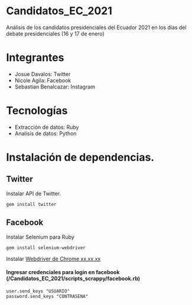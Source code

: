 # Candidatos_EC_2021
Análisis de los candidatos presidenciales del Ecuador 2021 en los días del debate presidenciales (16 y 17 de enero)

# Integrantes
- Josue Davalos: Twitter
- Nicole Agila: Facebook
- Sebastian Benalcazar: Instagram

# Tecnologías
- Extracción de datos: Ruby
- Analisís de datos: Python

# Instalación de dependencias.
## Twitter
Instalar API de Twitter.
```
gem install twitter
```
## Facebook
Instalar Selenium para Ruby
```
gem install selenium-webdriver
```
Instalar [Webdriver de Chrome xx.xx.xx](https://chromedriver.chromium.org/downloads)
#### Ingresar credenciales para login en facebook (/Candidatos_EC_2021/scripts_scrappy/facebook.rb)
```
user.send_keys "USUARIO"
password.send_keys "CONTRASENA"
```
